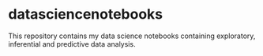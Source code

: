 # datasciencenotebooks
This repository contains my data science notebooks containing exploratory, inferential and predictive data analysis.

